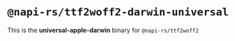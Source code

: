 # `@napi-rs/ttf2woff2-darwin-universal`

This is the **universal-apple-darwin** binary for `@napi-rs/ttf2woff2`
